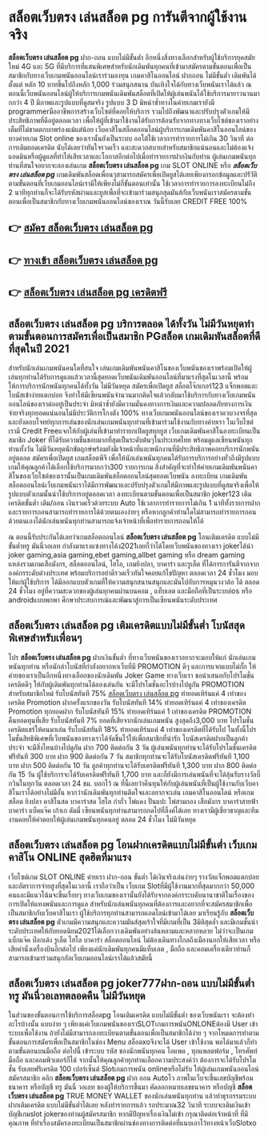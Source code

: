 # สล็อตเว็บตรง เล่นสล็อต pg  การันตีจากผู้ใช้งานจริง

**สล็อตเว็บตรง เล่นสล็อต pg** ฝาก-ถอน แบบไม่มีขั้นต่ำ  อีกหนึ่งสิ่งทางเลือกสำหรับผู้ใช้บริการยุคสมัยใหม่ 4G และ 5G ที่มีบริการที่แสนพิเศษสำหรับนักเดิมพันทุกคนที่เข้ามาสมัครตามขั้นตอนเพื่อเป็นสมาชิกกับทางเว็บเกมพนันออนไลน์เราร่วมลงทุน เกมคาสิโนออนไลน์ ฝากถอน ไม่มีขั้นต่ำ เดิมพันได้ตั้งแต่ หลัก 10 บาทขึ้นไปถึงหลัก 1,000 ร่วมสนุกสนาน บันเทิงใจได้กับทางเว็บพนันเราได้แล้ว ณ ตอนนี้เว็บพนันออนไลน์ผู้ให้บริการเกมพนันเดิมพันสล็อตที่เปิดให้ผู้เล่นพนันได้ใช้บริการมายาวนานมากกว่า 4 ปี มีภาพและรูปแบบที่ดูสมจริง รูปแบบ 3 D
มิหนำซ้ำทางในค่ายเกมเรายังมี programmerมืออาชีพการสร้างเว็บไซต์ที่คอยให้บริการ  รวมไปถึงพัฒนาและปรับปรุงตัวเกมให้มีประสิทธิภาพที่ดีอยู่ตลอดเวลา เพื่อให้ผู้ที่เข้ามาใช้งานได้รับการต้อนรับจากทางทางเว็บไซต์ของเราอย่างเต็มที่ไม่ขาดตกบกพร่องแม้แต่น้อย เว็บคาสิโนสล็อตออนไลน์ผู้บริการเกมเดิมพันคาสิโนออนไลน์ของทางค่ายเกม Slot online ของเรานั้นยังเป็นระบบ ออโต้ใช้เวลาการทำรายการไม่เกิน 30 วินาที ต่อการเติมยอดเครดิต นับได้เลยว่าทันใจรวดเร็ว และสะดวกสบายสำหรับสมาชิกแน่นอนและไม่ต้องแจ้งแอดมินหรือผู้ดูแลที่ทำให้เสียเวลาและโอกาสอีกต่อไปเมื่อทำรายการฝากงินกับท่าน
ผู้เล่นเกมพนันทุกท่านที่สนใจอยากจะลองเล่นเกม **สล็อตเว็บตรง เล่นสล็อต pg** เกม SLOT ONLINE หรือ ***สล็อตเว็บตรง เล่นสล็อต pg*** เกมเดิมพันสล็อตเพื่อนๆสามารถสมัครเพื่อเปิดยูสได้เลยเพียงกรอกข้อมูลและปรัวัติตามขั้นตอนที่เว็บเกมออนไลน์เรามีให้เพียงไม่กี่ขั้นตอนเท่านั้น ใช้เวลาการทำรายการลงทะเบียนไม่ถึง 2 นาทีทุกท่านก็จะได้รับรหัสผ่านและยูสเพื่อที่จะเข้ามาร่วมสนุกสุดมันส์กับเว็บพนันเราสมัครตามขั้นตอนเพื่อเป็นสมาชิกกับทางเว็บเกมพนันออนไลน์ของเราณ วันนี้รับเลย CREDIT FREE 100%

## 👉 [สมัคร สล็อตเว็บตรง เล่นสล็อต pg](https://archa888.com/)
## 👉 [ทางเข้า สล็อตเว็บตรง เล่นสล็อต pg](https://archa888.com/)
## 👉 [สล็อตเว็บตรง เล่นสล็อต pg เครดิตฟรี](https://archa888.com/)

## สล็อตเว็บตรง เล่นสล็อต pg บริการตลอด ได้ทั้งวัน ไม่มีวันหยุดทำตามขั้นตอนการสมัครเพื่อเป็นสมาชิก PGสล็อต เกมเดิมพันสล็อตที่ดีที่สุดในปี 2021

สำหรับนักเล่นเกมพนันคนใดที่สนใจ เล่นเกมเดิมพันพนันคาสิโนของเว็บพนันของเราพร้อมเปิดให้ผู้เล่นทุกท่านได้รับการดูแลแล้วเวลานี้สุดยอดเว็บพนันเดิมพันออนไลน์ที่มาแรงที่สุดในเวลานี้ พร้อมให้การบริการนักพนันทุกคนได้ทั้งวัน ไม่มีวันหยุด สมัครเพื่อเปิดยูส สล็อตโจ๊กเกอร์123 แจ็กพอตและโบนัสเข้าง่ายแตกบ่อย จึงทำให้มีเซียนพนันจำนวนมากติดใจแล้วกลับมาใช้บริการกับทางเว็บเกมพนันออนไลน์ของเราต่ออยู่เป็นประจำ มิหนำซ้ำยังมีความมั่นคงทางการเงินและความปลอดภัยทางการเงินจ่ายจริงทุกยอดแน่นอนไม่มีประวัติการโกงตัง 100% ทางเว็บเกมพนันออนไลน์ของเราควบวงจรที่สุดและยังตอบโจทย์ทุกการเล่นของนักเล่นเกมพนันทุกท่านที่เข้ามาร่วมใช้งานกับทางค่ายเรา
ในเว็บไซต์เรามี Credit Freeแจกให้กับผู้เล่นที่เข้ามาทำรายกเปิดยูสทุกยูส เว็บเกมเดิมพันคาสิโนลงทะเบียนเป็นสมาชิก Joker ที่ได้รับความชื่นชอบมากที่สุดเป็นระดับต้นๆในประเทศไทย พร้อมดูแลเซียนพนันทุกท่านทั้งวัน ไม่มีวันหยุดนักขัตฤกษ์พร้อมยังมีเจ้าหน้าที่และพนักงานที่มีประสิทธิภาพคอยบริการนักพนันอยู่ตลอด สมัครเพื่อเปิดยูส เกมสล็อตพีจี เพื่อให้นักเล่นพนันทุกคนได้รับการบริการอย่างทั่วถึงมีรูปแบบเกมให้คุณลูกค้าได้เลือกใช้บริการมากกว่า300 รายการเกม
สิ่งสำคัญที่จะทำให้ค่ายเกมเดิมพันพนันคาสิโนของเว็บไซต์ของเรานั้นเป็นเกมเดิมพันสล็อตออนไลน์สุดยอดเว็บพนัน ลงทะเบียน  เกมเดิมพันสล็อตออนไลน์เว็บเกมพนันเราได้มีการพัฒนาและปรับปรุงตัวเกมให้มีภาพและรูปแบบที่ดูสมจริงเพื่อให้รูปแบบตัวเกมนั้นน่าใช้บริการอยู่ตลอดเวลา ลงทะเบียนตามขั้นตอนเพื่อเป็นสมาชิก joker123 เติมเครดิตขั้นต่ำ เติม/ถอน เงินรวดเร็วด้วยระบบ Auto ใช้เวลาการทำรายการไม่เกิน 1 นาทีทั้งรายการฝากและรายการถอนสามารถทำรายการได้ด้วยตนเองง่ายๆ หรือหากลูกค้าท่านใดไม่สามารถทำรายการถอนด้วยตนเองได้นักเล่นพนันทุกท่านสามารถแจ้งเจ้าหน้าที่เพื่อทำรายการถอนให้ได้

ณ ตอนนี้รับประกันได้เลยว่าเกมสล็อตออนไลน์ **สล็อตเว็บตรง เล่นสล็อต pg** โอนเติมเครดิต แบบไม่มีขั้นต่ำทรู มันนี่วอเลท กำลังมาแรงแซงทางโค้ง2021เลยก็ว่าได้โดยเว็บพนันของทางเรา jokerได้นำ  joker gaming,asia gaming,ebet gaming,allbet gaming หรือ dream gaming แหล่งรวมเกมเสือมังกร, สล็อตออนไลน์, ไฮโล, เกมยิงปลา, บาคาร่า และรูเล็ต ที่ได้การการันตีจากจากองค์กรระดับต่างประเทศ พร้อมบริการอย่าดีรวดเร็วทันใจคอยแก้ไขปัญหา ตลอดเวลา 24 ชั่วโมง มอบให้แก่ผู้ใช้บริการ ได้มีออกแบบตัวเกมที่ให้ความสนุกสนานสนุกและมันไปกับการหมุนวงวล้อ ได้ ตลอด 24 ชั่วโมง อยู่ที่ความสะดวกของผู้เล่นทุกคนผ่านบนคอม , แท็บเลต และมือถือที่เป็นระบบios หรือ androidแบบพกพา ศึกษาประสบการณ์และพัฒนาสู่การเป็นเซียนพนันระดับประเทศ

## สล็อตเว็บตรง เล่นสล็อต pg เติมเครดิตแบบไม่มีขั้นต่ำ โบนัสสุดพิเศษสำหรับเพื่อนๆ

โปร **สล็อตเว็บตรง เล่นสล็อต pg** ฝากเงินขั้นต่ำ ที่ทางเว็บพนันของเราอยากจะมอบให้แก่  นักเล่นเกมพนันทุกท่าน หรือนักล่าโบนัสที่กำลังอยากหาเว็บที่มี  PROMOTION ดีๆ และการแจกแบบไม่กั๊ก ให้ค่ายของเราเป็นอีกหนึ่งทางเลือกของนักเดิมพัน Joker Game ทางเว็บเรา ขอนำเสนอกับโปรโมชั่นเครดิตดีๆ ให้กับผู้เดิมพันทุกท่านได้ลองเล่นกัน จะมีโปรโมชั่นอะไรบ้างไปดูกัน
 PROMOTION สำหรับสมาชิกใหม่ รับโบนัสทันที 75% [สล็อตเว็บตรง เล่นสล็อต pg](https://archa888.com/) ทำยอดเทิร์นแค่ 4 เท่าของเครดิต
 Promotion ฝากครั้งแรกของวัน รับโบนัสทันที 14% ทำยอดเทิร์นแค่ 4 เท่าของเครดิต
 Promotion ทุกยอดฝาก รับโบนัสทันที 15% ทำยอดเทิร์นแค่ 1 เท่าของเครดิต
 PROMOTION คืนยอดทุนที่เสีย รับโบนัสทันที 7% ยอดที่เสียจากนักเล่นเกมพนัน สูงสุดถึง3,000 บาท
โปรโมชั่นเครดิตแชร์ให้คนมาเล่น รับโบนัสทันที 18% ทำยอดเทิร์นแค่ 4 เท่าของเครดิตที่ได้รับไป
ในทั้งนี้โปรโมชั่นสิทธิพิเศษที่เว็บพนันของทางเราได้จัดขึ้นไว้ให้เพื่อสมาชิกที่น่ารัก โบนัสเครดิตฝากเป็นลูกค้าประจำ จะมีสิ่งไหนบ้างไปดูกัน
ฝาก 700 ติดต่อกัน 3 วัน ผู้เล่นพนันทุกท่านจะได้รับโปรโมชั่นเครดิตฟรีทันที 300 บาท
ฝาก 900 ติดต่อกัน 7 วัน สมาชิกทุกท่านจะได้รับโบนัสเครดิตฟรีทันที 1,100 บาท
ฝาก 500 ติดต่อกัน 10 วัน ลูกค้าทุกท่านจะได้รับเครดิตฟรีทันที 1,300 บาท
ฝาก 800 ติดต่อกัน 15 วัน ผู้ใช้บริการจะได้รับเครดิตฟรีทันที 1,700 บาท
และก็ยังมีการเล่นพนันที่จะได้ลุ้นรับรางวัลบิ๊กวินในทุกวัน ตลอดเวลา 24 ชม. บอกไว้ ณ ที่นี้เลยว่าคืนทุนให้กับผู้เล่นพนันที่เป็นผู้ใช้งานกับเว็บคาสิโนเราได้อย่างไม่มีอั้น หากว่านักเดิมพันทุกท่านติดใจและอยากจะเล่น เกมคาสิโนออนไลน์ หรือเกมสล็อต ยิงปลา คาสิโนสด บาคาร่าสด ไฮโล กำถั่ว ไพ่แคง ปั่นแปะ ไพ่สามกอง เสือมังกร บาคาร่าสายฟ้า บาคาร่า แบ็คแจ๊ค เก้าเก ดัมมี่ เซียนพนันทุกท่านสามารถกดไปที่ลิ้งค์ได้เลย ทางเรามีผู้เชี่ยวชาญและทีมงานคอยให้คำตอบให้ผู้เล่นเกมพนันทุกคนอยู่ ตลอด 24 ชั่วโมง ไม่มีวันหยุด

## สล็อตเว็บตรง เล่นสล็อต pg โอนฝากเครดิตแบบไม่มีขั้นต่ำ  เว็บเกมคาสิโน ONLINE สุดฮิตที่มาแรง

เว็บไซต์เกม SLOT ONLINE ค่ายเรา ฝาก-ถอน ขั้นต่ำ ได้เงินจริงเล่นง่ายๆ รางวัลแจ็กพอตแตกบ่อยและอัตราการจ่ายสูงที่สุดในเวลานี้ เราถือว่าเป็น เว็บเกม Slotที่มีผู้ใช้งานมากที่สุดมากกว่า 50,000 คนและมีแนวโน้มจะขึ้นเรื่อยๆ ทางเว็บเกมของเรานั้นยังได้รับจากองค์กรระบดับนานาชาติในเรื่องของการเปิดให้แทงพนันและการดูแล สำหรับนักเล่นพนันทุกคนที่ต้องการและอยากที่จะสมัครสมาชิกเพื่อเป็นสมาชิกกับเว็บคาสิโนเรา ผู้ใช้บริการทุกท่านสามารถแอดไลน์เข้ามาได้เลย
	มาเรียนรู้กับ **สล็อตเว็บตรง เล่นสล็อต pg** ตัวเกมมีความสนุกและความมันส์สุดเร้าใจที่มีเกมที่เป็น 3มิติสุดล้ำ และมีเกมชั้นนำระดับประเทศให้กับยอดนิยม2021ได้เลือกวางเดิมพันอย่างล้นหลามและหลากหลาย  ไม่ว่าจะเป็นเกมแบ็กแจ๊ค ป๊อกเด้ง รูเล็ต ไฮโล บาคาร่า สล็อตออนไลน์ ไม่ต้องเดินทางไกลถึงเมืองนอกให้เสียเวลา หรือเสียค่านั่งเครื่องบินอีกต่อไป เพียงแค่นักเดิมพันทุกคนมีแท็บเลต , มือถือ และคอมเครื่องเดียวท่านก็สามารถเข้ามาร่วมสนุกกัลเว็บเกมออนไลน์เราได้แล้วสมัยนี้

## สล็อตเว็บตรง เล่นสล็อต pg joker777ฝาก-ถอน แบบไม่มีขั้นต่ำทรู มันนี่วอเลทตลอดคืน ไม่มีวันหยุด

ในส่วนของขั้นตอนการใช้บริการสล็อตpg โอนเติมเครดิต แบบไม่มีขั้นต่ำ ของเว็บพนันเรา จะต้องทำอะไรบ้างนั้น แบบง่าย ๆ เพียงแค่เว็บเกมพนันของเราSLOTเกมการพนันONLONEต้องมี User เข้าระบบเพื่อใช้งาน ถ้ายังไม่มีสามารถลงทะเบียนตามขั้นตอนเพื่อเป็นสมาชิกได้ง่าย ๆ จากโหมดการทำตามขั้นตอนการสมัครเพื่อเป็นสมาชิกในช่อง Menu สล็อตxoจึงจะได้ User เข้าใช้งาน พอได้มาแล้วก็ทำตามขั้นตอนบนมือถือ ต่อไปนี้
เข้าระบบ รหัส  ของนักพนันทุกคน ไอแพด , ทุกแพลตฟอร์ม , โทรศัพท์มือถือ และคอมพิวเตอร์ก็ได้
จากนั้นให้คุณลูกค้าทุกท่านเลือกความประสงค์ว่า ต้องการจะได้รับโปรโมชั่น รับเลยฟรีเครดิต 100 เปอร์เซ็นต์  Slotเกมการพนัน onlineหรือไม่รับ
ให้ผู้เล่นเกมพนันออนไลน์สมัครสมาชิก คลิก **สล็อตเว็บตรง เล่นสล็อต pg** ฝาก ถอน Autoไว ภาพในเว็บจะขึ้นเลขบัญชีพร้อมธนาคาร หรือบัญชี ทรู มันนี่ วอเลท ของผู้ให้บริการขึ้นมา
คัดลอกหมายเลขธนาคาร หรือบัญชี **สล็อตเว็บตรง เล่นสล็อต pg** TRUE MONEY WALLET ของนักเล่นพนันทุกท่าน แล้วทำธุรกรรมระบบฝากเติมเครดิต แบบไม่มีขั้นต่ำได้เลย
หลังทำรายการแล้ว รอประมาณ32 วินาที ระบบจะเติมเงินเข้าบัญชีเกมslot jokerของท่านผู้สมัครสมาชิก
หากมีปัญหาเรื่องเงินไม่เข้า กรุณาติดต่อเจ้าหน้าที่ ที่มีคุณภาพ ที่ทำเรื่องสมัครลงทะเบียนเป็นสมาชิกผ่านช่องทางการติดต่อที่แนบเอาไว้ทางหน้าเว็บSlotxo


